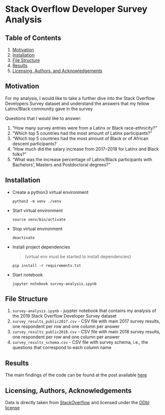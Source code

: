 # Stack Overflow Developer Survey Analysis

## Table of Contents
1. [Motivation](#motivation)
2. [Installation](#installation)
3. [File Structure](#file-structure)
4. [Results](#results)
5. [Licensing, Authors, and Acknowledgements](#licensing)
  

## Motivation <a name="motivation"></a>

For my analysis, I would like to take a further dive into the Stack Overflow Developers Survey dataset and understand the answers that my fellow Latinx/Black community gave in the survey

Questions that I would like to answer:

1. “How many survey entries were from a Latinx or Black race-ethnicity?”
2. “Which top 5 countries had the most amount of Latinx participants?”
3. “Which top 5 countries had the most amount of Black or of African descent participants?
4. “How much did the salary increase from 2017–2018 for Latinx and Black folks?”
5. “What was the increase percentage of Latinx/Black participants with Bachelors’, Masters and Postdoctoral degrees?”

## Installation <a name="installation"></a>

- Create a python3 virtual environment

    `python3 -m venv ./venv `

- Start virtual environment

    `source venv/bin/activate`

- Stop virtual environment

    `deactivate`

- Install project dependencies 

    > (virtual env must be started to install dependencies)
     
    `pip install -r requirements.txt`
    
- Start notebook 
     
    `jupyter notebook survey-analysis.ipynb`

## File Structure <a name="file-structure"></a>

1. `survey-analysis.ipynb` - juypter notebook that contains my analysis of the 2019 Stack Overflow Developer 
Survey dataset
2. `survey_results_public2017.csv` - CSV file with main 2017 survey results, one respondent per row and 
one column per answer 
3. `survey_results_public2018.csv` - CSV file with main 2018 survey results, one respondent per row and 
one column per answer 
4. `survey_results_schema.csv` - CSV file with survey schema, i.e., the questions that correspond to 
each column name

## Results <a name="results"></a>

The main findings of the code can be found at the post available [here](https://medium.com/@drrylbalderas/black-and-brown-in-the-flow-e17aa32876ea)


## Licensing, Authors, Acknowledgements <a name="licensing"></a>

Data is directly taken from [StackOverflow](https://insights.stackoverflow.com/survey/) and licensed 
under the [ODbl license](https://opendatacommons.org/licenses/odbl/1.0/)
